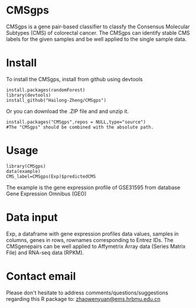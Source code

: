 # CMSgps
CMSgps is a gene pair-based classifier to classfy the Consensus Molecular Subtypes (CMS) of colorectal cancer. The CMSgps can  identify stable CMS labels for the given samples and be well applied to the single sample data.

# Install
To install the CMSgps, install from github using devtools
```
install.packages(randomForest)
library(devtools)
install_github("Hailong-Zheng/CMSgps")
```
Or you can download the .ZIP file and and unzip it.
```
install.packages("CMSgps",repos = NULL,type="source")
#The "CMSgps" should be combined with the absolute path.
```
# Usage
```
library(CMSgps)
data(example)
CMS_label=CMSgps(Exp)$predictedCMS
```
The example is the gene expression profile of GSE31595 from database Gene Expression Omnibus (GEO)
# Data input
Exp, a dataframe with gene expression profiles data values, samples in columns, genes in rows, rownames corresponding to Entrez IDs. 
The CMSgenepairs can be well applied to Affymetrix Array data (Series Matrix File) and RNA-seq data (RPKM). 

# Contact email
Please don't hesitate to address comments/questions/suggestions regarding this R package to:
zhaowenyuan@ems.hrbmu.edu.cn
